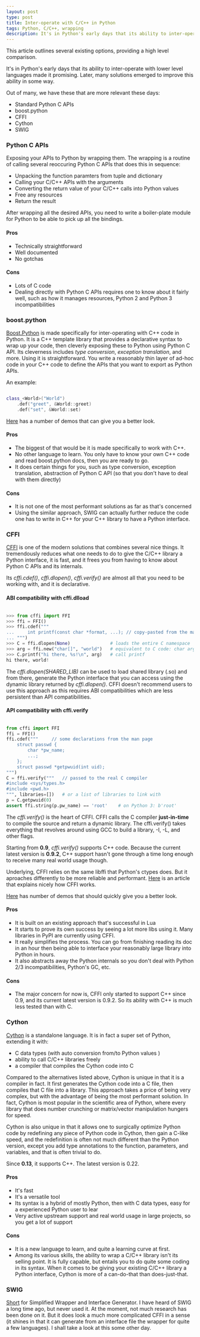 ```yaml
---
layout: post
type: post
title: Inter-operate with C/C++ in Python
tags: Python, C/C++, wrapping
description: It's in Python's early days that its ability to inter-operate with lower level languages made it promising. Later, many solutions emerged to improve this ability in some way.
---
```


This article outlines several existing options, providing a 
high level comparison.

It's in Python's early days that its ability to inter-operate with
lower level languages made it promising. Later, many solutions emerged
to improve this ability in some way.

Out of many, we have these that are more relevant these days:

- Standard Python C APIs
- boost.python
- CFFI
- Cython
- SWIG

### Python C APIs

Exposing your APIs to Python by wrapping them. The wrapping is
a routine of calling several reoccuring Python C APIs that does
this in sequence:

- Unpacking the function paramters from tuple and dictionary
- Calling your C/C++ APIs with the arguments
- Converting the return value of your C/C++ calls into Python
values
- Free any resources
- Return the result

After wrapping all the desired APIs, you need to write a
boiler-plate module for Python to be able to pick up all the
bindings.

#### Pros

- Technically straightforward
- Well documented
- No gotchas

#### Cons

- Lots of C code
- Dealing directly with Python C APIs requires one to
know about it fairly well, such as how it manages resources,
Python 2 and Python 3 incompatibilities

### boost.python

[Boost.Python](http://www.boost.org/doc/libs/1_58_0/libs/python/doc/index.html)
is made specifically for inter-operating with C++ code in Python. It is a 
C++ template library that provides a declarative syntax to wrap up your code,
then cleverly exposing these to Python using Python C API. Its cleverness
includes *type conversion*, *exception translation*, and more.
Using it is straightforward. You write a reasonably thin layer of ad-hoc code
in your C++ code to define the APIs that you want to export as Python APIs.

An example:

```C++

class_<World>("World")
    .def("greet", &World::greet)
    .def("set", &World::set)

```

[Here](https://github.com/TNG/boost-python-examples) has a number of 
demos that can give you a better look.

#### Pros

- The biggest of that would be it is made specifically to work with C++.
- No other language to learn. You only have to know your own C++ code
and read boost.python docs, then you are ready to go.
- It does certain things for you, such as type conversion, exception 
translation, abstraction of Python C API (so that you don't have to
deal with them directly)

#### Cons

- It is not one of the most performant solutions as far as that's concerned
- Using the similar approach, SWIG can actually further reduce
the code one has to write in C++ for your C++ library to have
a Python interface.

### CFFI

[CFFI](https://cffi.readthedocs.org/en/latest/) is one of the modern solutions
that combines several nice things. It tremendously reduces what one needs to
do to give the C/C++ library a Python interface, it is fast, and it frees
you from having to know about Python C APIs and its internals.

Its *cffi.cdef()*, *cffi.dlopen()*, *cffi.verify()* are almost all that you
need to be working with, and it is declarative.

#### ABI compatibility with cffi.dlload

```python

>>> from cffi import FFI
>>> ffi = FFI()
>>> ffi.cdef("""
...     int printf(const char *format, ...); // copy-pasted from the man page
... """)
>>> C = ffi.dlopen(None)               # loads the entire C namespace
>>> arg = ffi.new("char[]", "world")   # equivalent to C code: char arg[] = "world";
>>> C.printf("hi there, %s!\n", arg)   # call printf
hi there, world!

```

The *cffi.dlopen(SHARED_LIB)* can be used to load shared library (.so)
and from there, generate the Python interface that you can access
using the dynamic library returned by *cffi.dlopen()*. CFFI doesn't recommend
users to use this approach as this requires ABI compatibilities which
are less persistent than API compatibilities.

#### API compatibility with cffi.verify

```python

from cffi import FFI
ffi = FFI()
ffi.cdef("""     // some declarations from the man page
    struct passwd {
        char *pw_name;
        ...;
    };
    struct passwd *getpwuid(int uid);
""")
C = ffi.verify("""   // passed to the real C compiler
#include <sys/types.h>
#include <pwd.h>
""", libraries=[])   # or a list of libraries to link with
p = C.getpwuid(0)
assert ffi.string(p.pw_name) == 'root'    # on Python 3: b'root'

```

The *cffi.verify()* is the heart of CFFI. CFFI calls the C compiler
**just-in-time** to compile the source and return a dynamic library.
The cffi.verify() takes everything that revolves around using
GCC to build a library, -I, -L, and other flags.

Starting from **0.9**, *cffi.verify()* supports C++ code. Because
the current latest version is **0.9.2**, C++ support hasn't gone
through a time long enough to receive many real world usage though.

Underlying, CFFI relies on the same libffi that Python's ctypes does.
But it aproaches differently to be more reliable and performant.
[Here](http://eli.thegreenplace.net/2013/03/09/python-ffi-with-ctypes-and-cffi)
is an article that explains nicely how CFFI works.

[Here](https://bitbucket.org/cffi/cffi/src/default/demo) has number of
demos that should quickly give you a better look.

#### Pros

- It is built on an existing approach that's successful in Lua
- It starts to prove its own success by seeing a lot more libs using it. Many
libraries in PyPI are currently using CFFI.
- It really simplifies the process. You can go from finishing reading its doc
in an hour then being able to interface your reasonably large library into
Python in hours.
- It also abstracts away the Python internals so you don't deal with
Python 2/3 incompatibilities, Python's GC, etc.

#### Cons

- The major concern for now is, CFFI only started to support C++ since 0.9,
and its current latest version is 0.9.2. So its ability with C++ is much less
tested than with C.

### Cython

[Cython](http://docs.cython.org/) is a standalone language.
It is in fact a super set of Python, extending it with:

- C data types (with auto conversion from/to Python values )
- ability to call C/C++ libraries freely
- a compiler that compiles the Cython code into C

Compared to the alternatives listed above, Cython is unique in that it is a
compiler in fact. It first generates the Cython code into a C file, then compiles
that C file into a library. This approach takes a price of being very complex,
but with the advantage of being the most performant solution. In fact, Cython is
most popular in the scientific area of Python, where every library that does
number crunching or matrix/vector manipulation hungers for speed.

Cython is also unique in that it allows one to surgically optimize Python code
by redefining any piece of Python code in Cython, then gain a C-like speed, and
the redefinition is often not much different than the Python version, except
you add type annotations to the function, parameters, and variables, and that
is often trivial to do.

Since **0.13**, it supports C++. The latest version is 0.22.

#### Pros

- It's fast
- It's a versatile tool
- Its syntax is a hybrid of mostly Python, then with C data types, easy for
a experienced Python user to lear
- Very active upstream support and real world usage in large projects, so you
get a lot of support

#### Cons

- It is a new language to learn, and quite a learning curve at first.
- Among its various skills, the ability to wrap a C/C++ library isn't its
selling point. It is fully capable, but entails you to do quite some
coding in its syntax. When it comes to be giving your existing C/C++
library a Python interface, Cython is more of a can-do-that than
does-just-that.

### SWIG

[Short](http://www.swig.org/) for Simplified Wrapper and Interface Generator.
I have heard of SWIG a long time ago, but never used it. At the moment, not
much research has been done on it. But it does look a much more complicated
CFFI in a sense (it shines in that it can generate from an interface file 
the wrapper for quite a few languages). I shall take a look at this some other
day.



